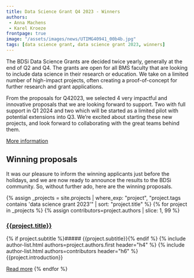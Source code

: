 ```yaml
---
title: Data Science Grant Q4 2023 - Winners
authors:
 - Anna Machens
 - Karel Kroeze
frontpage: true
image: "/assets/images/news/UTIMG40941_00b4b.jpg"
tags: [data science grant, data science grant 2023, winners]
---
```


The BDSi Data Science Grants are decided twice yearly, generally at the end of Q2 and Q4. The grants are open for all BMS faculty that are looking to include data science in their research or education. We take on a limited number of high-impact projects, often creating a proof-of-concept for further research and grant applications. 

From the proposals for Q42023, we selected 4 very impactful and innovative proposals that we are looking forward to support. Two with full support in Q1 2024 and two which will be started as a limited pilot with potential extensions into Q3. We’re excited about starting these new projects, and look forward to collaborating with the great teams behind them.

<a class="button" href="/data-science-grant">More information</a>

## Winning proposals
It was our pleasure to inform the winning applicants just before the holidays, and we are now ready to announce the results to the BDSi community. So, without further ado, here are the winning proposals.

{% assign _projects = site.projects | where_exp: "project", "project.tags contains 'data science grant 2023'" | sort: "project.title" %}
{% for project in _projects %}
{% assign contributors=project.authors | slice: 1, 99 %}

### [{{project.title}}]({{site.baseUrl}}{{project.url}})
{% if project.subtitle %}##### {{project.subtitle}}{% endif %}
{% include author-list.html authors=project.authors.first header="h4" %}
{% include author-list.html authors=contributors header="h6" %}
{{project.introduction}}

<a class="button" href="{{site.baseUrl}}{{project.url}}">Read more</a>
{% endfor %}
